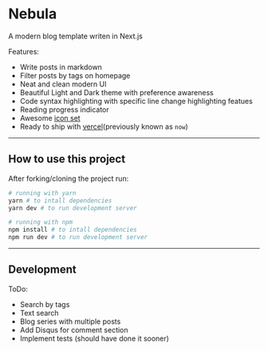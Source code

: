 # Nebula

A modern blog template writen in Next.js

Features:

- Write posts in markdown
- Filter posts by tags on homepage
- Neat and clean modern UI
- Beautiful Light and Dark theme with preference awareness
- Code syntax highlighting with specific line change highlighting featues
- Reading progress indicator
- Awesome [icon set](https://react-icons.github.io/react-icons/)
- Ready to ship with [vercel](https://vercel.com/)(previously known as `now`)

---

## How to use this project

After forking/cloning the project run:

```bash
# running with yarn
yarn # to intall dependencies
yarn dev # to run development server

# running with npm
npm install # to intall dependencies
npm run dev # to run development server
```

---

## Development

ToDo:

- Search by tags
- Text search
- Blog series with multiple posts
- Add Disqus for comment section
- Implement tests (should have done it sooner)
